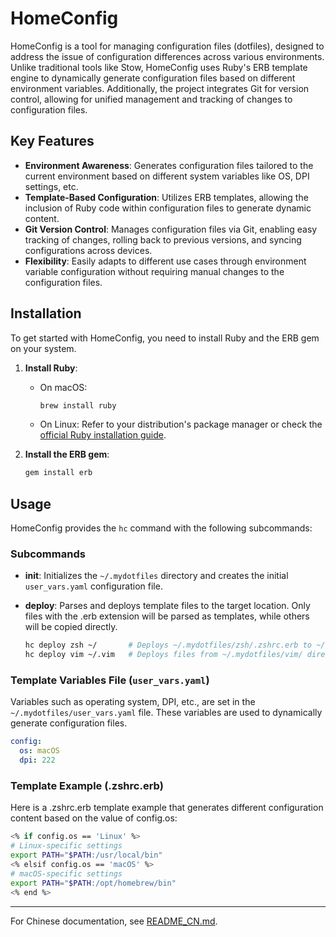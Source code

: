 # HomeConfig

HomeConfig is a tool for managing configuration files (dotfiles), designed to address the issue of configuration differences across various environments. Unlike traditional tools like Stow, HomeConfig uses Ruby's ERB template engine to dynamically generate configuration files based on different environment variables. Additionally, the project integrates Git for version control, allowing for unified management and tracking of changes to configuration files.

## Key Features

- **Environment Awareness**: Generates configuration files tailored to the current environment based on different system variables like OS, DPI settings, etc.
- **Template-Based Configuration**: Utilizes ERB templates, allowing the inclusion of Ruby code within configuration files to generate dynamic content.
- **Git Version Control**: Manages configuration files via Git, enabling easy tracking of changes, rolling back to previous versions, and syncing configurations across devices.
- **Flexibility**: Easily adapts to different use cases through environment variable configuration without requiring manual changes to the configuration files.

## Installation

To get started with HomeConfig, you need to install Ruby and the ERB gem on your system.

1. **Install Ruby**:
   - On macOS:

     ```bash
     brew install ruby
     ```

   - On Linux: Refer to your distribution's package manager or check the [official Ruby installation guide](https://www.ruby-lang.org/en/documentation/installation/).

2. **Install the ERB gem**:

   ```bash
   gem install erb
   ```

## Usage

HomeConfig provides the `hc` command with the following subcommands:

### Subcommands

- **init**: Initializes the `~/.mydotfiles` directory and creates the initial `user_vars.yaml` configuration file.
- **deploy**: Parses and deploys template files to the target location. Only files with the .erb extension will be parsed as templates, while others will be copied directly.

    ```bash
    hc deploy zsh ~/       # Deploys ~/.mydotfiles/zsh/.zshrc.erb to ~/.zshrc
    hc deploy vim ~/.vim   # Deploys files from ~/.mydotfiles/vim/ directory and its subdirectories to ~/.vim/
    ```

### Template Variables File (`user_vars.yaml`)

Variables such as operating system, DPI, etc., are set in the `~/.mydotfiles/user_vars.yaml` file. These variables are used to dynamically generate configuration files.

```yaml
config:
  os: macOS
  dpi: 222
```

### Template Example (.zshrc.erb)

Here is a .zshrc.erb template example that generates different configuration content based on the value of config.os:

```bash
<% if config.os == 'Linux' %>
# Linux-specific settings
export PATH="$PATH:/usr/local/bin"
<% elsif config.os == 'macOS' %>
# macOS-specific settings
export PATH="$PATH:/opt/homebrew/bin"
<% end %>
```

---
For Chinese documentation, see [README_CN.md](./README_CN.md).

